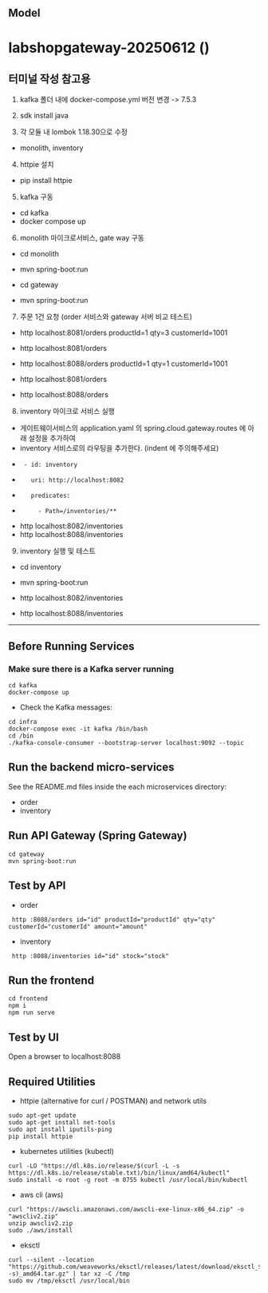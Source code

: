 ## Model
# labshopgateway-20250612 ()




## 터미널 작성 참고용
1. kafka 폴더 내에 docker-compose.yml 버전 변경 -> 7.5.3

2. sdk install java

3. 각 모듈 내 lombok 1.18.30으로 수정
- monolith, inventory

4. httpie 설치
- pip install httpie

5. kafka 구동
- cd kafka
- docker compose up

6. monolith 마이크로서비스, gate way 구동
- cd monolith
- mvn spring-boot:run

- cd gateway
- mvn spring-boot:run

7. 주문 1건 요청 (order 서비스와 gateway 서버 비교 테스트)
- http localhost:8081/orders productId=1 qty=3 customerId=1001
- http localhost:8081/orders

- http localhost:8088/orders productId=1 qty=1 customerId=1001
- http localhost:8081/orders 
- http localhost:8088/orders

8. inventory 마이크로 서비스 실행
- 게이트웨이서비스의 application.yaml 의 spring.cloud.gateway.routes 에 아래 설정을 추가하여 
- inventory 서비스로의 라우팅을 추가한다. (indent 에 주의해주세요)
-      - id: inventory
-        uri: http://localhost:8082
-        predicates:
-          - Path=/inventories/**

- http localhost:8082/inventories
- http localhost:8088/inventories

9. inventory 실행 및 테스트
- cd inventory
- mvn spring-boot:run

- http localhost:8082/inventories
- http localhost:8088/inventories
---
## Before Running Services
### Make sure there is a Kafka server running
```
cd kafka
docker-compose up
```
- Check the Kafka messages:
```
cd infra
docker-compose exec -it kafka /bin/bash
cd /bin
./kafka-console-consumer --bootstrap-server localhost:9092 --topic
```

## Run the backend micro-services
See the README.md files inside the each microservices directory:

- order
- inventory


## Run API Gateway (Spring Gateway)
```
cd gateway
mvn spring-boot:run
```

## Test by API
- order
```
 http :8088/orders id="id" productId="productId" qty="qty" customerId="customerId" amount="amount" 
```
- inventory
```
 http :8088/inventories id="id" stock="stock" 
```


## Run the frontend
```
cd frontend
npm i
npm run serve
```

## Test by UI
Open a browser to localhost:8088

## Required Utilities

- httpie (alternative for curl / POSTMAN) and network utils
```
sudo apt-get update
sudo apt-get install net-tools
sudo apt install iputils-ping
pip install httpie
```

- kubernetes utilities (kubectl)
```
curl -LO "https://dl.k8s.io/release/$(curl -L -s https://dl.k8s.io/release/stable.txt)/bin/linux/amd64/kubectl"
sudo install -o root -g root -m 0755 kubectl /usr/local/bin/kubectl
```

- aws cli (aws)
```
curl "https://awscli.amazonaws.com/awscli-exe-linux-x86_64.zip" -o "awscliv2.zip"
unzip awscliv2.zip
sudo ./aws/install
```

- eksctl 
```
curl --silent --location "https://github.com/weaveworks/eksctl/releases/latest/download/eksctl_$(uname -s)_amd64.tar.gz" | tar xz -C /tmp
sudo mv /tmp/eksctl /usr/local/bin
```

